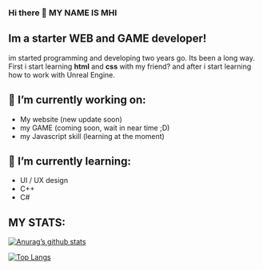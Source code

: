 ### Hi there 👋 MY NAME IS MHI

## Im a starter WEB and GAME developer!
im started programming and developing two years go. Its been a long way. First i start learning **html** and **css** with my friend? and after i start learning how to work with Unreal Engine.


## 🔭 I’m currently working on:
- My website (new update soon)
- my GAME (coming soon, wait in near time ;D)
- my Javascript skill (learning at the moment)


## 🌱 I’m currently learning:
- UI / UX design
- C++
- C#


## MY STATS:
[![Anurag’s github stats](https://github-readme-stats.vercel.app/api?username=MHISTUDIOS)](https://github.com/MHISTUDIOS)

[![Top Langs](https://github-readme-stats.vercel.app/api/top-langs/?username=MHISTUDIOS&layout=compact)](https://github.com/MHISTUDIOS)

<!--
**MHISTUDIOS/MHISTUDIOS** is a ✨ _special_ ✨ repository because its `README.md` (this file) appears on your GitHub profile.

Here are some ideas to get you started:

- 🔭 I’m currently working on ...
- 🌱 I’m currently learning ...
- 👯 I’m looking to collaborate on ...
- 🤔 I’m looking for help with ...
- 💬 Ask me about ...
- 📫 How to reach me: ...
- 😄 Pronouns: ...
- ⚡ Fun fact: ...
-->
